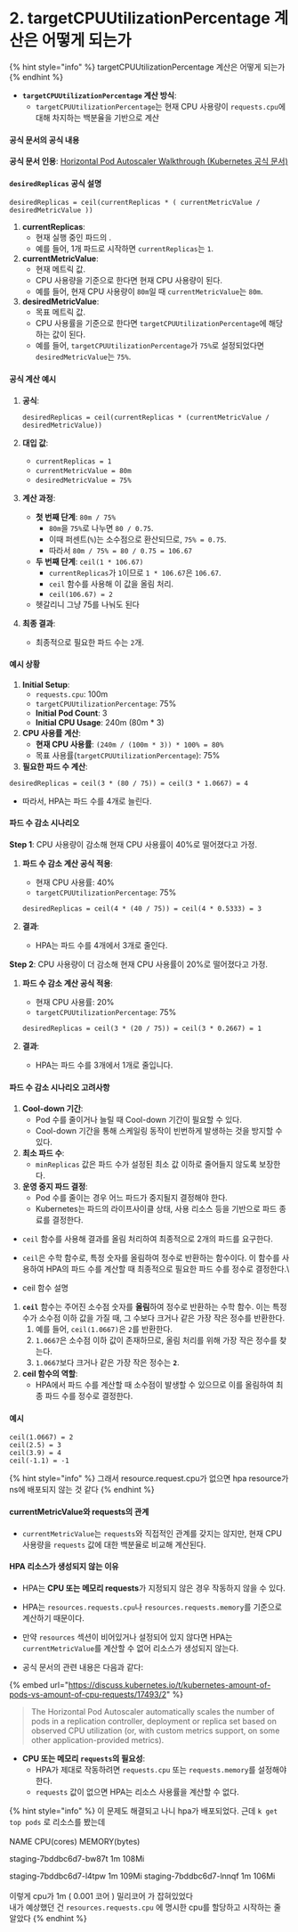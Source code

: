 # 2. targetCPUUtilizationPercentage 계산은 어떻게 되는가

{% hint style="info" %}
targetCPUUtilizationPercentage 계산은 어떻게 되는가
{% endhint %}

* **`targetCPUUtilizationPercentage` 계산 방식**:
  * `targetCPUUtilizationPercentage`는 현재 CPU 사용량이 `requests.cpu`에 대해 차지하는 백분율을 기반으로 계산

#### 공식 문서의 공식 내용

**공식 문서 인용**: [Horizontal Pod Autoscaler Walkthrough (Kubernetes 공식 문서)](https://kubernetes.io/docs/tasks/run-application/horizontal-pod-autoscale-walkthrough/)

#### `desiredReplicas` 공식 설명

```plaintext
desiredReplicas = ceil(currentReplicas * ( currentMetricValue / desiredMetricValue ))
```

1. **currentReplicas**:
   * 현재 실행 중인 파드의 .
   * 예를 들어, 1개 파드로 시작하면 `currentReplicas`는 `1`.
2. **currentMetricValue**:
   * 현재 메트릭 값.
   * CPU 사용량을 기준으로 한다면 현재 CPU 사용량이 된다.
   * 예를 들어, 현재 CPU 사용량이 `80m`일 때 `currentMetricValue`는 `80m`.
3. **desiredMetricValue**:
   * 목표 메트릭 값.
   * CPU 사용률을 기준으로 한다면 `targetCPUUtilizationPercentage`에 해당하는 값이 된다.
   * 예를 들어, `targetCPUUtilizationPercentage`가 `75%`로 설정되었다면 `desiredMetricValue`는 `75%`.

#### 공식 계산 예시

1.  **공식**:

    ```plaintext
    desiredReplicas = ceil(currentReplicas * (currentMetricValue / desiredMetricValue))
    ```
2. **대입 값**:
   * `currentReplicas = 1`
   * `currentMetricValue = 80m`
   * `desiredMetricValue = 75%`
3. **계산 과정**:
   * **첫 번째 단계**: `80m / 75%`
     * `80m`을 `75%`로 나누면 `80 / 0.75`.
     * 이때 퍼센트(`%`)는 소수점으로 환산되므로, `75% = 0.75`.
     * 따라서 `80m / 75% = 80 / 0.75 = 106.67`
   * **두 번째 단계**: `ceil(1 * 106.67)`
     * `currentReplicas`가 `1`이므로 `1 * 106.67`은 `106.67`.
     * `ceil` 함수를 사용해 이 값을 올림 처리.
     * `ceil(106.67) = 2`
   * 헷갈리니 그냥 75를 나눠도 된다
4. **최종 결과**:
   * 최종적으로 필요한 파드 수는 `2`개.

#### 예시 상황

1. **Initial Setup**:
   * `requests.cpu`: 100m
   * `targetCPUUtilizationPercentage`: 75%
   * **Initial Pod Count**: 3
   * **Initial CPU Usage**: 240m (80m \* 3)
2. **CPU 사용률 계산**:
   * **현재 CPU 사용률**: `(240m / (100m * 3)) * 100% = 80%`
   * 목표 사용률(`targetCPUUtilizationPercentage`): 75%
3. **필요한 파드 수 계산**:

```plaintext
desiredReplicas = ceil(3 * (80 / 75)) = ceil(3 * 1.0667) = 4
```

* 따라서, HPA는 파드 수를 4개로 늘린다.

#### 파드 수 감소 시나리오

**Step 1**: CPU 사용량이 감소해 현재 CPU 사용률이 40%로 떨어졌다고 가정.

1.  **파드 수 감소 계산 공식 적용**:

    * 현재 CPU 사용률: 40%
    * `targetCPUUtilizationPercentage`: 75%

    ```plaintext
    desiredReplicas = ceil(4 * (40 / 75)) = ceil(4 * 0.5333) = 3
    ```
2. **결과**:
   * HPA는 파드 수를 4개에서 3개로 줄인다.

**Step 2**: CPU 사용량이 더 감소해 현재 CPU 사용률이 20%로 떨어졌다고 가정.

1.  **파드 수 감소 계산 공식 적용**:

    * 현재 CPU 사용률: 20%
    * `targetCPUUtilizationPercentage`: 75%

    ```plaintext
    desiredReplicas = ceil(3 * (20 / 75)) = ceil(3 * 0.2667) = 1
    ```
2. **결과**:
   * HPA는 파드 수를 3개에서 1개로 줄입니다.

#### 파드 수 감소 시나리오 고려사항

1. **Cool-down 기간**:
   * Pod 수를 줄이거나 늘릴 때 Cool-down 기간이 필요할 수 있다.
   * Cool-down 기간을 통해 스케일링 동작이 빈번하게 발생하는 것을 방지할 수 있다.
2. **최소 파드 수**:
   * `minReplicas` 값은 파드 수가 설정된 최소 값 이하로 줄어들지 않도록 보장한다.
3. **운영 중지 파드 결정**:
   * Pod 수를 줄이는 경우 어느 파드가 중지될지 결정해야 한다.
   * Kubernetes는 파드의 라이프사이클 상태, 사용 리소스 등을 기반으로 파드 종료를 결정한다.

* `ceil` 함수를 사용해 결과를 올림 처리하여 최종적으로 2개의 파드를 요구한다.
* `ceil`은 수학 함수로, 특정 숫자를 올림하여 정수로 반환하는 함수이다. 이 함수를 사용하여 HPA의 파드 수를 계산할 때 최종적으로 필요한 파드 수를 정수로 결정한다.\

* ceil 함수 설명

1. **`ceil`** 함수는 주어진 소수점 숫자를 **올림**하여 정수로 반환하는 수학 함수. 이는 특정 수가 소수점 이하 값을 가질 때, 그 수보다 크거나 같은 가장 작은 정수를 반환한다.
   1. 예를 들어, `ceil(1.0667)`은 `2`를 반환한다.
   2. `1.0667`은 소수점 이하 값이 존재하므로, 올림 처리를 위해 가장 작은 정수를 찾는다.
   3. `1.0667`보다 크거나 같은 가장 작은 정수는 **`2`**.
2. **ceil 함수의 역할**:
   * HPA에서 파드 수를 계산할 때 소수점이 발생할 수 있으므로 이를 올림하여 최종 파드 수를 정수로 결정한다.

#### 예시

```plaintext
ceil(1.0667) = 2
ceil(2.5) = 3
ceil(3.9) = 4
ceil(-1.1) = -1
```



{% hint style="info" %}
그래서 resource.request.cpu가 없으면 hpa resource가 ns에 배포되지 않는 것 같다
{% endhint %}



#### currentMetricValue와 requests의 관계

* `currentMetricValue`는 `requests`와 직접적인 관계를 갖지는 않지만, 현재 CPU 사용량을 `requests` 값에 대한 백분율로 비교해 계산된다.

#### HPA 리소스가 생성되지 않는 이유

* HPA는 **CPU 또는 메모리 requests**가 지정되지 않은 경우 작동하지 않을 수 있다.
* HPA는 `resources.requests.cpu`나 `resources.requests.memory`를 기준으로 계산하기 때문이다.
* 만약 `resources` 섹션이 비어있거나 설정되어 있지 않다면 HPA는 `currentMetricValue`를 계산할 수 없어 리소스가 생성되지 않는다.



* 공식 문서의 관련 내용은 다음과 같다:

{% embed url="https://discuss.kubernetes.io/t/kubernetes-amount-of-pods-vs-amount-of-cpu-requests/17493/2" %}

> The Horizontal Pod Autoscaler automatically scales the number of pods in a replication controller, deployment or replica set based on observed CPU utilization (or, with custom metrics support, on some other application-provided metrics).

* **CPU 또는 메모리 `requests`의 필요성**:
  * HPA가 제대로 작동하려면 `requests.cpu` 또는 `requests.memory`를 설정해야 한다.
  * `requests` 값이 없으면 HPA는 리소스 사용률을 계산할 수 없다.



{% hint style="info" %}
이 문제도 해결되고 나니 hpa가 배포되었다. 근데 `k get top pods` 로 리소스를 봤는데 \
\
NAME CPU(cores) MEMORY(bytes)&#x20;

staging-7bddbc6d7-bw87t 1m 108Mi&#x20;

staging-7bddbc6d7-l4tpw 1m 109Mi staging-7bddbc6d7-lnnqf 1m 106Mi\
\
이렇게 cpu가 1m ( 0.001 코어 ) 밀리코어 가 잡혀있었다\
내가 예상했던 건 `resources.requests.cpu` 에 명시한 cpu를 할당하고 시작하는 줄 알았다
{% endhint %}
